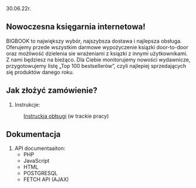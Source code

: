 30.06.22r.


<h2>Nowoczesna księgarnia internetowa!</h2>
<p>BIGBOOK to największy wybór, najszybsza dostawa i najlepsza obsługa.
    Oferujemy przede wszystkim darmowe wypożyczenie ksiązki door-to-door oraz możliwość 
    dzielenia sie wrażeniami z ksiązki z innymi użytkownikami. Z nami będziesz na bieżąco.
    Dla Ciebie monitorujemy nowości wydawnicze, przygotowujemy listę „Top 100 bestsellerów”,
    czyli najlepiej sprzedających się produktów danego roku.</p>

<h2>Jak złożyć zamówienie?</h2>
<ol>
  <li>Instrukcje: <ul>
<p><a href="http://example.com">Instruckja obłsugi</a> (w  trackie pracy)</p>
  </ul></li></ol>


<h2>Dokumentacja</h2>

<ol>
  <li>API documentaaiton: <ul>
      <li>PHP</li>
      <li>JavaScript</li>
<li>HTML</li>
<li>POSTGRESQL</li>
<li>FETCH API (AJAX)</li>
  </ul></li></ol>

